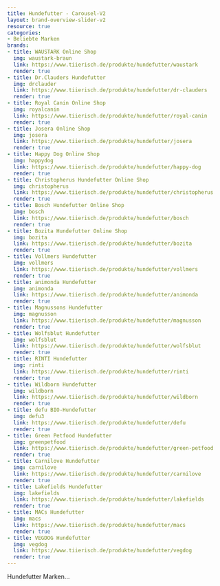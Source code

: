 ```yaml
---
title: Hundefutter - Carousel-V2
layout: brand-overview-slider-v2
resource: true
categories:
- Beliebte Marken
brands:
- title: WAUSTARK Online Shop
  img: waustark-braun
  link: https://www.tiierisch.de/produkte/hundefutter/waustark
  render: true
- title: Dr.Clauders Hundefutter
  img: drclauder
  link: https://www.tiierisch.de/produkte/hundefutter/dr-clauders
  render: true
- title: Royal Canin Online Shop
  img: royalcanin
  link: https://www.tiierisch.de/produkte/hundefutter/royal-canin
  render: true
- title: Josera Online Shop
  img: josera
  link: https://www.tiierisch.de/produkte/hundefutter/josera
  render: true
- title: Happy Dog Online Shop
  img: happydog
  link: https://www.tiierisch.de/produkte/hundefutter/happy-dog
  render: true
- title: Christopherus Hundefutter Online Shop
  img: christopherus
  link: https://www.tiierisch.de/produkte/hundefutter/christopherus
  render: true
- title: Bosch Hundefutter Online Shop
  img: bosch
  link: https://www.tiierisch.de/produkte/hundefutter/bosch
  render: true
- title: Bozita Hundefutter Online Shop
  img: bozita
  link: https://www.tiierisch.de/produkte/hundefutter/bozita
  render: true
- title: Vollmers Hundefutter
  img: vollmers
  link: https://www.tiierisch.de/produkte/hundefutter/vollmers
  render: true
- title: animonda Hundefutter
  img: animonda
  link: https://www.tiierisch.de/produkte/hundefutter/animonda
  render: true
- title: Magnussons Hundefutter
  img: magnusson
  link: https://www.tiierisch.de/produkte/hundefutter/magnusson
  render: true
- title: Wolfsblut Hundefutter
  img: wolfsblut
  link: https://www.tiierisch.de/produkte/hundefutter/wolfsblut
  render: true
- title: RINTI Hundefutter
  img: rinti
  link: https://www.tiierisch.de/produkte/hundefutter/rinti
  render: true
- title: Wildborn Hundefutter
  img: wildborn
  link: https://www.tiierisch.de/produkte/hundefutter/wildborn
  render: true
- title: defu BIO-Hundefutter
  img: defu3
  link: https://www.tiierisch.de/produkte/hundefutter/defu
  render: true
- title: Green Petfood Hundefutter
  img: greenpetfood
  link: https://www.tiierisch.de/produkte/hundefutter/green-petfood
  render: true
- title: Carnilove Hundefutter
  img: carnilove
  link: https://www.tiierisch.de/produkte/hundefutter/carnilove
  render: true
- title: Lakefields Hundefutter
  img: lakefields
  link: https://www.tiierisch.de/produkte/hundefutter/lakefields
  render: true
- title: MACs Hundefutter
  img: macs
  link: https://www.tiierisch.de/produkte/hundefutter/macs
  render: true
- title: VEGDOG Hundefutter
  img: vegdog
  link: https://www.tiierisch.de/produkte/hundefutter/vegdog
  render: true
---
```


Hundefutter Marken...
